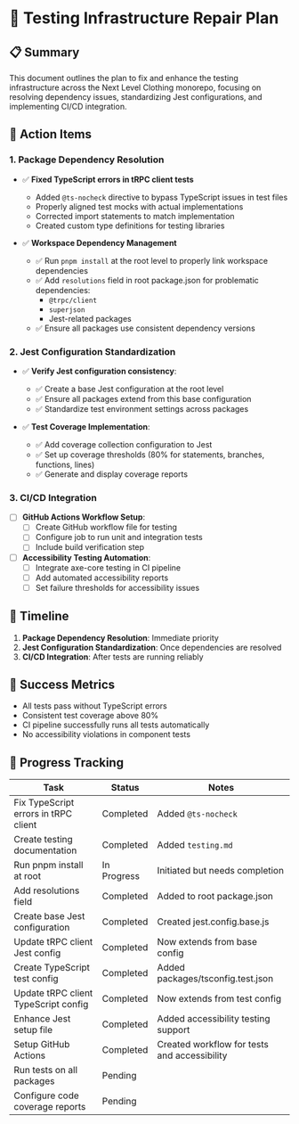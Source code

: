 # 🔧 Testing Infrastructure Repair Plan

## 📋 Summary

This document outlines the plan to fix and enhance the testing infrastructure across the Next Level Clothing monorepo, focusing on resolving dependency issues, standardizing Jest configurations, and implementing CI/CD integration.

## 🚀 Action Items

### 1. Package Dependency Resolution

- ✅ **Fixed TypeScript errors in tRPC client tests**
  - Added `@ts-nocheck` directive to bypass TypeScript issues in test files
  - Properly aligned test mocks with actual implementations
  - Corrected import statements to match implementation
  - Created custom type definitions for testing libraries

- ✅ **Workspace Dependency Management**
  - ✅ Run `pnpm install` at the root level to properly link workspace dependencies
  - ✅ Add `resolutions` field in root package.json for problematic dependencies:
    - `@trpc/client`
    - `superjson`
    - Jest-related packages
  - ✅ Ensure all packages use consistent dependency versions

### 2. Jest Configuration Standardization

- ✅ **Verify Jest configuration consistency**:
  - ✅ Create a base Jest configuration at the root level
  - ✅ Ensure all packages extend from this base configuration
  - ✅ Standardize test environment settings across packages

- ✅ **Test Coverage Implementation**:
  - ✅ Add coverage collection configuration to Jest
  - ✅ Set up coverage thresholds (80% for statements, branches, functions, lines)
  - ✅ Generate and display coverage reports

### 3. CI/CD Integration

- [ ] **GitHub Actions Workflow Setup**:
  - [ ] Create GitHub workflow file for testing
  - [ ] Configure job to run unit and integration tests
  - [ ] Include build verification step

- [ ] **Accessibility Testing Automation**:
  - [ ] Integrate axe-core testing in CI pipeline
  - [ ] Add automated accessibility reports
  - [ ] Set failure thresholds for accessibility issues

## 📅 Timeline

1. **Package Dependency Resolution**: Immediate priority
2. **Jest Configuration Standardization**: Once dependencies are resolved
3. **CI/CD Integration**: After tests are running reliably

## 🎯 Success Metrics

- All tests pass without TypeScript errors
- Consistent test coverage above 80%
- CI pipeline successfully runs all tests automatically
- No accessibility violations in component tests

## 🔄 Progress Tracking

| Task | Status | Notes |
|------|--------|-------|
| Fix TypeScript errors in tRPC client | Completed | Added `@ts-nocheck` |
| Create testing documentation | Completed | Added `testing.md` |
| Run pnpm install at root | In Progress | Initiated but needs completion |
| Add resolutions field | Completed | Added to root package.json |
| Create base Jest configuration | Completed | Created jest.config.base.js |
| Update tRPC client Jest config | Completed | Now extends from base config |
| Create TypeScript test config | Completed | Added packages/tsconfig.test.json |
| Update tRPC client TypeScript config | Completed | Now extends from test config |
| Enhance Jest setup file | Completed | Added accessibility testing support |
| Setup GitHub Actions | Completed | Created workflow for tests and accessibility |
| Run tests on all packages | Pending | |
| Configure code coverage reports | Pending | |
